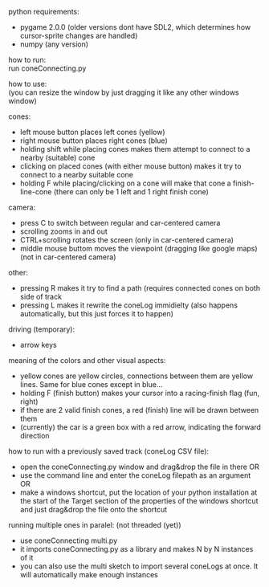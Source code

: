 python requirements: <br/>
- pygame 2.0.0 (older versions dont have SDL2, which determines how cursor-sprite changes are handled) <br/>
- numpy (any version) <br/>

how to run: <br/>
  run coneConnecting.py

how to use: <br/>
  (you can resize the window by just dragging it like any other windows window)

cones:
- left mouse button places left cones (yellow)
- right mouse button places right cones (blue)
- holding shift while placing cones makes them attempt to connect to a nearby (suitable) cone
- clicking on placed cones (with either mouse button) makes it try to connect to a nearby suitable cone
- holding F while placing/clicking on a cone will make that cone a finish-line-cone (there can only be 1 left and 1 right finish cone)

camera:
- press C to switch between regular and car-centered camera
- scrolling zooms in and out
- CTRL+scrolling rotates the screen (only in car-centered camera)
- middle mouse buttom moves the viewpoint (dragging like google maps) (not in car-centered camera)

other:
- pressing R makes it try to find a path (requires connected cones on both side of track
- pressing L makes it rewrite the coneLog immidielty (also happens automatically, but this just forces it to happen)

driving (temporary):
- arrow keys


meaning of the colors and other visual aspects: <br/>
- yellow cones are yellow circles, connections between them are yellow lines. Same for blue cones except in blue...
- holding F (finish button) makes your cursor into a racing-finish flag (fun, right)
- if there are 2 valid finish cones, a red (finish) line will be drawn between them
- (currently) the car is a green box with a red arrow, indicating the forward direction


how to run with a previously saved track (coneLog CSV file): <br/>
- open the coneConnecting.py window and drag&drop the file in there  OR
- use the command line and enter the coneLog filepath as an argument  OR
- make a windows shortcut, put the location of your python installation at the start of the Target section of the properties of the windows shortcut and just drag&drop the file onto the shortcut <br/>

running multiple ones in paralel: (not threaded (yet)) <br/>
- use coneConnecting multi.py <br/>
- it imports coneConnecting.py as a library and makes N by N instances of it <br/>
- you can also use the multi sketch to import several coneLogs at once. It will automatically make enough instances <br/>
